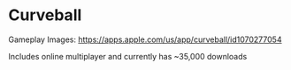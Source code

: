 # Curveball
Gameplay Images:
https://apps.apple.com/us/app/curveball/id1070277054

Includes online multiplayer and currently has ~35,000 downloads
